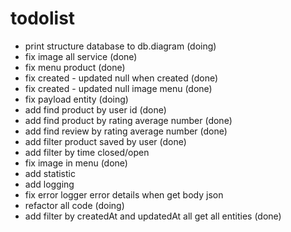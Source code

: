 # todolist
- print structure database to db.diagram (doing)
- fix image all service (done)
- fix menu product (done)
- fix created - updated null when created (done)
- fix created - updated null image menu (done)
- fix payload entity (doing)
- add find product by user id (done)
- add find product by rating average number (done)
- add find review by rating average number (done)
- add filter product saved by user (done)
- add filter by time closed/open
- fix image in menu (done)
- add statistic 
- add logging
- fix error logger error details when get body json
- refactor all code (doing)
- add filter by createdAt and updatedAt all get all entities (done)
